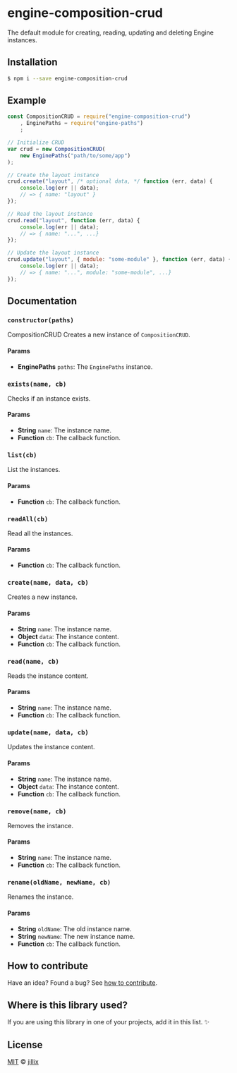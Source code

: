 # engine-composition-crud

The default module for creating, reading, updating and deleting Engine instances.

## Installation

```sh
$ npm i --save engine-composition-crud
```

## Example

```js
const CompositionCRUD = require("engine-composition-crud")
    , EnginePaths = require("engine-paths")
    ;

// Initialize CRUD
var crud = new CompositionCRUD(
    new EnginePaths("path/to/some/app")
);

// Create the layout instance
crud.create("layout", /* optional data, */ function (err, data) {
    console.log(err || data);
    // => { name: "layout" }
});

// Read the layout instance
crud.read("layout", function (err, data) {
    console.log(err || data);
    // => { name: "...", ...}
});

// Update the layout instance
crud.update("layout", { module: "some-module" }, function (err, data) {
    console.log(err || data);
    // => { name: "...", module: "some-module", ...}
});
```

## Documentation

### `constructor(paths)`
CompositionCRUD
Creates a new instance of `CompositionCRUD`.

#### Params
- **EnginePaths** `paths`: The `EnginePaths` instance.

### `exists(name, cb)`
Checks if an instance exists.

#### Params
- **String** `name`: The instance name.
- **Function** `cb`: The callback function.

### `list(cb)`
List the instances.

#### Params
- **Function** `cb`: The callback function.

### `readAll(cb)`
Read all the instances.

#### Params
- **Function** `cb`: The callback function.

### `create(name, data, cb)`
Creates a new instance.

#### Params
- **String** `name`: The instance name.
- **Object** `data`: The instance content.
- **Function** `cb`: The callback function.

### `read(name, cb)`
Reads the instance content.

#### Params
- **String** `name`: The instance name.
- **Function** `cb`: The callback function.

### `update(name, data, cb)`
Updates the instance content.

#### Params
- **String** `name`: The instance name.
- **Object** `data`: The instance content.
- **Function** `cb`: The callback function.

### `remove(name, cb)`
Removes the instance.

#### Params
- **String** `name`: The instance name.
- **Function** `cb`: The callback function.

### `rename(oldName, newName, cb)`
Renames the instance.

#### Params
- **String** `oldName`: The old instance name.
- **String** `newName`: The new instance name.
- **Function** `cb`: The callback function.

## How to contribute
Have an idea? Found a bug? See [how to contribute][contributing].

## Where is this library used?
If you are using this library in one of your projects, add it in this list. :sparkles:

## License

[MIT][license] © [jillix][website]

[license]: http://showalicense.com/?fullname=jillix%20%3Ccontact%40jillix.com%3E%20(http%3A%2F%2Fjillix.com)&year=2015#license-mit
[website]: http://jillix.com
[contributing]: /CONTRIBUTING.md
[docs]: /DOCUMENTATION.md